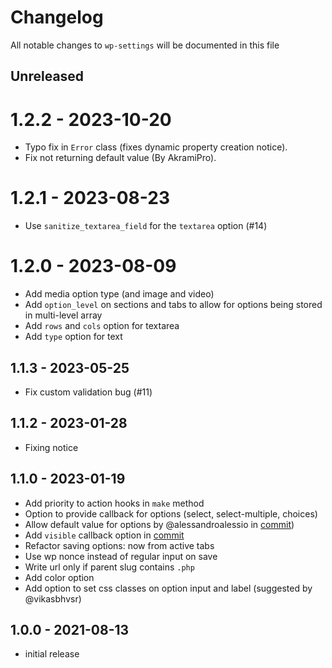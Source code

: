 # Changelog

All notable changes to `wp-settings` will be documented in this file

## Unreleased

# 1.2.2 - 2023-10-20

- Typo fix in `Error` class (fixes dynamic property creation notice).
- Fix not returning default value (By AkramiPro).

# 1.2.1 - 2023-08-23

- Use `sanitize_textarea_field` for the `textarea` option (#14)

# 1.2.0 - 2023-08-09

- Add media option type (and image and video)
- Add `option_level` on sections and tabs to allow for options being stored in multi-level array
- Add `rows` and `cols` option for textarea
- Add `type` option for text

## 1.1.3 - 2023-05-25

- Fix custom validation bug (#11)

## 1.1.2 - 2023-01-28

- Fixing notice

## 1.1.0 - 2023-01-19

- Add priority to action hooks in `make` method
- Option to provide callback for options (select, select-multiple, choices)
- Allow default value for options by @alessandroalessio in [commit](https://github.com/jeffreyvr/wp-settings/commit/0849738b1f6590fccbbeb6c08b3220226b082cf3))
- Add `visible` callback option in [commit](https://github.com/jeffreyvr/wp-settings/commit/252b3038d837e4abe17a94a20c66b6f7294b0078)
- Refactor saving options: now from active tabs
- Use wp nonce instead of regular input on save
- Write url only if parent slug contains `.php`
- Add color option
- Add option to set css classes on option input and label (suggested by @vikasbhvsr)

## 1.0.0 - 2021-08-13

- initial release
